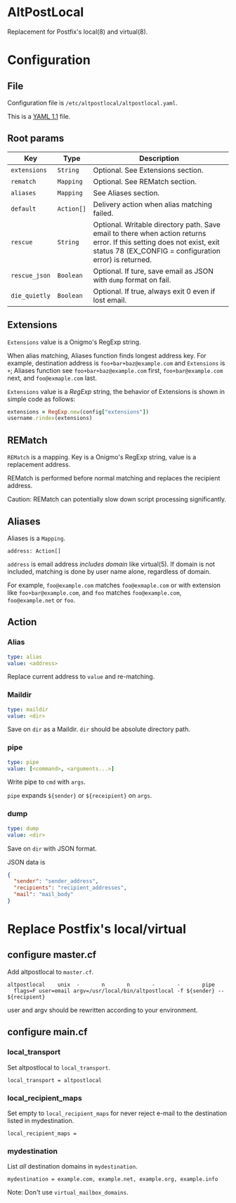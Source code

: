 # AltPostLocal

Replacement for Postfix's local(8) and virtual(8).

# Configuration

## File

Configuration file is `/etc/altpostlocal/altpostlocal.yaml`.

This is a [YAML 1.1](https://yaml.org/spec/1.1/) file.

## Root params

|Key|Type|Description|
|------|------|---------------------|
|`extensions`|`String`|Optional. See Extensions section.|
|`rematch`|`Mapping`|Optional. See REMatch section.|
|`aliases`|`Mapping`|See Aliases section.|
|`default`|`Action[]`|Delivery action when alias matching failed.|
|`rescue`|`String`|Optional. Writable directory path. Save email to there when action returns error. If this setting does not exist, exit status 78 (EX_CONFIG = configuration error) is returned.|
|`rescue_json`|`Boolean`|Optional. If ture, save email as JSON with `dump` format on fail.|
|`die_quietly`|`Boolean`|Optional. If true, always exit 0 even if lost email.|

## Extensions

`Extensions` value is a Onigmo's RegExp string.

When alias matching, Aliases function finds longest address key.
For example, destination address is `foo+bar+baz@example.com` and `Extensions` is `+`; Aliases function see `foo+bar+baz@example.com` first, `foo+bar@example.com` next, and `foo@exmaple.com` last.

`Extensions` value is a *RegExp* string, the behavior of Extensions is shown in simple code as follows:

```ruby
extensions = RegExp.new(config["extensions"])
username.rindex(extensions)
```

## REMatch

`REMatch` is a mapping.
Key is a Onigmo's RegExp string, value is a replacement address.

REMatch is performed before normal matching and replaces the recipient address.

Caution: REMatch can potentially slow down script processing significantly.

## Aliases

Aliases is a `Mapping`.

```
address: Action[]
```

`address` is email address *includes domain* like virtual(5). If domain is not included, matching is done by user name alone, regardless of domain.

For example, `foo@example.com` matches `foo@exmaple.com` or with extension like `foo+bar@example.com`, and `foo` matches `foo@example.com`, `foo@example.net` or `foo`.

## Action

### Alias

```yaml
type: alias
value: <address>
```

Replace current address to `value` and re-matching.

### Maildir

```yaml
type: maildir
value: <dir>
```

Save on `dir` as a Maildir.
`dir` should be absolute directory path.

### pipe

```yaml
type: pipe
value: [<command>, <arguments...>]
```

Write pipe to `cmd` with `args`.

`pipe` expands `${sender}` or `${receipient}` on `args`.

### dump

```yaml
type: dump
value: <dir>
```

Save on `dir` with JSON format.

JSON data is

```json
{
  "sender": "sender_address",
  "recipients": "recipient_addresses",
  "mail": "mail_body"
}
```

# Replace Postfix's local/virtual

## configure master.cf

Add altpostlocal to `master.cf`.

```
altpostlocal    unix  -       n       n       -       -       pipe
  flags=F user=email argv=/usr/local/bin/altpostlocal -f ${sender} -- ${recipient}
```

user and argv should be rewritten according to your environment.

## configure main.cf

### local\_transport

Set altpostlocal to `local_transport`.

```
local_transport = altpostlocal
```

### local\_recipient\_maps

Set empty to `local_recipient_maps` for never reject e-mail to the destination listed in mydestination.

```
local_recipient_maps =
```

### mydestination

List *all* destination domains in `mydestination`.

```
mydestination = example.com, example.net, example.org, example.info
```

Note: Don't use `virtual_mailbox_domains`.


